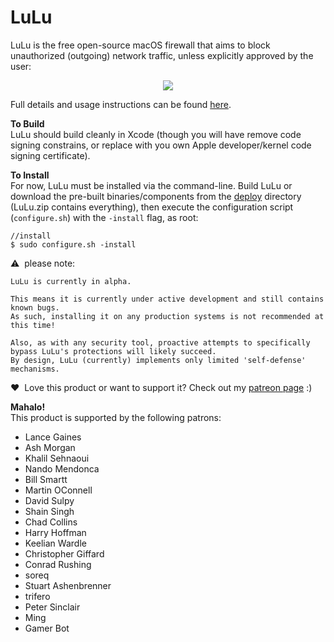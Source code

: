 # LuLu
LuLu is the free open-source macOS firewall that aims to block unauthorized (outgoing) network traffic, unless explicitly approved by the user:
<p align="center"><img src="https://objective-see.com/images/LL/lulu.png"></p>

Full details and usage instructions can be found [here](https://objective-see.com/products/lulu.html). 

**To Build**<br>
LuLu should build cleanly in Xcode (though you will have remove code signing constrains, or replace with you own Apple developer/kernel code signing certificate).

**To Install**<br>
For now, LuLu must be installed via the command-line. Build LuLu or download the pre-built binaries/components from the [deploy](https://github.com/objective-see/LuLu/tree/master/deploy) directory (LuLu.zip contains everything), then execute the configuration script (`configure.sh`) with the `-install` flag, as root:
```
//install
$ sudo configure.sh -install
```
&#x26A0;&nbsp; please note:
```
LuLu is currently in alpha. 

This means it is currently under active development and still contains known bugs. 
As such, installing it on any production systems is not recommended at this time! 

Also, as with any security tool, proactive attempts to specifically bypass LuLu's protections will likely succeed. 
By design, LuLu (currently) implements only limited 'self-defense' mechanisms.
```

&#x2764;&nbsp; Love this product or want to support it? Check out my [patreon page](https://www.patreon.com/objective_see) :)

**Mahalo!**<br>
This product is supported by the following patrons:
+ Lance Gaines
+ Ash Morgan
+ Khalil Sehnaoui
+ Nando Mendonca
+ Bill Smartt
+ Martin OConnell
+ David Sulpy
+ Shain Singh
+ Chad Collins
+ Harry Hoffman
+ Keelian Wardle
+ Christopher Giffard
+ Conrad Rushing
+ soreq
+ Stuart Ashenbrenner
+ trifero
+ Peter Sinclair
+ Ming
+ Gamer Bot
